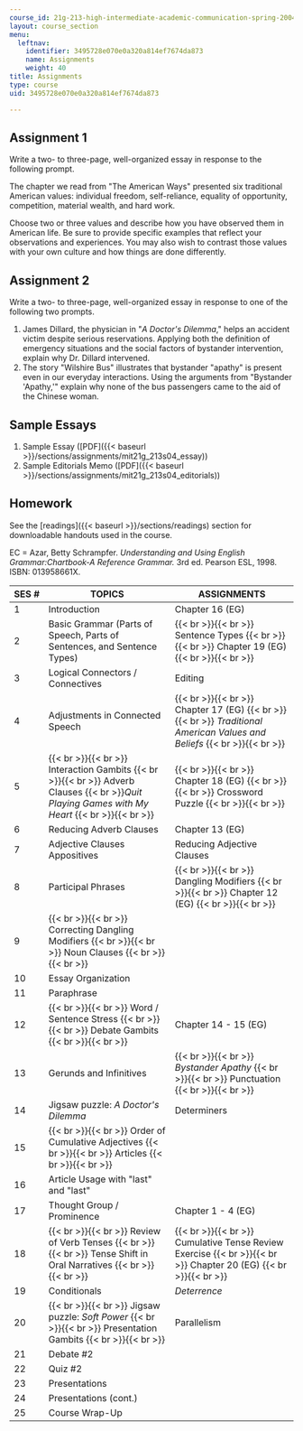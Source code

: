 ```yaml
---
course_id: 21g-213-high-intermediate-academic-communication-spring-2004
layout: course_section
menu:
  leftnav:
    identifier: 3495728e070e0a320a814ef7674da873
    name: Assignments
    weight: 40
title: Assignments
type: course
uid: 3495728e070e0a320a814ef7674da873

---
```


Assignment 1
------------

Write a two- to three-page, well-organized essay in response to the following prompt.

The chapter we read from "The American Ways" presented six traditional American values: individual freedom, self-reliance, equality of opportunity, competition, material wealth, and hard work.

Choose two or three values and describe how you have observed them in American life. Be sure to provide specific examples that reflect your observations and experiences. You may also wish to contrast those values with your own culture and how things are done differently.

Assignment 2
------------

Write a two- to three-page, well-organized essay in response to one of the following two prompts.

1.  James Dillard, the physician in "_A Doctor's Dilemma_," helps an accident victim despite serious reservations. Applying both the definition of emergency situations and the social factors of bystander intervention, explain why Dr. Dillard intervened.
2.  The story "Wilshire Bus" illustrates that bystander "apathy" is present even in our everyday interactions. Using the arguments from "Bystander 'Apathy,'" explain why none of the bus passengers came to the aid of the Chinese woman.

Sample Essays
-------------

1.  Sample Essay ([PDF]({{< baseurl >}}/sections/assignments/mit21g_213s04_essay))
2.  Sample Editorials Memo ([PDF]({{< baseurl >}}/sections/assignments/mit21g_213s04_editorials))

Homework
--------

See the [readings]({{< baseurl >}}/sections/readings) section for downloadable handouts used in the course.

EC = Azar, Betty Schrampfer. _Understanding and Using English Grammar:Chartbook-A Reference Grammar._ 3rd ed. Pearson ESL, 1998. ISBN: 013958661X.

| SES # | TOPICS | ASSIGNMENTS |
| --- | --- | --- |
| 1 | Introduction | Chapter 16 (EG) |
| 2 | Basic Grammar (Parts of Speech, Parts of Sentences, and Sentence Types) |  {{< br >}}{{< br >}} Sentence Types {{< br >}}{{< br >}} Chapter 19 (EG) {{< br >}}{{< br >}}  |
| 3 | Logical Connectors / Connectives | Editing |
| 4 | Adjustments in Connected Speech |  {{< br >}}{{< br >}} Chapter 17 (EG) {{< br >}}{{< br >}} _Traditional American Values and Beliefs_ {{< br >}}{{< br >}}  |
| 5 |  {{< br >}}{{< br >}} Interaction Gambits {{< br >}}{{< br >}} Adverb Clauses  {{< br >}}_Quit Playing Games with My Heart_ {{< br >}}{{< br >}}  |  {{< br >}}{{< br >}} Chapter 18 (EG) {{< br >}}{{< br >}} Crossword Puzzle {{< br >}}{{< br >}}  |
| 6 | Reducing Adverb Clauses | Chapter 13 (EG) |
| 7 | Adjective Clauses Appositives | Reducing Adjective Clauses |
| 8 | Participal Phrases |  {{< br >}}{{< br >}} Dangling Modifiers {{< br >}}{{< br >}} Chapter 12 (EG) {{< br >}}{{< br >}}  |
| 9 |  {{< br >}}{{< br >}} Correcting Dangling Modifiers {{< br >}}{{< br >}} Noun Clauses {{< br >}}{{< br >}}  | &nbsp; |
| 10 | Essay Organization | &nbsp; |
| 11 | Paraphrase | &nbsp; |
| 12 |  {{< br >}}{{< br >}} Word / Sentence Stress {{< br >}}{{< br >}} Debate Gambits {{< br >}}{{< br >}}  | Chapter 14 - 15 (EG) |
| 13 | Gerunds and Infinitives |  {{< br >}}{{< br >}} _Bystander Apathy_ {{< br >}}{{< br >}} Punctuation {{< br >}}{{< br >}}  |
| 14 | Jigsaw puzzle: _A Doctor's Dilemma_ | Determiners |
| 15 |  {{< br >}}{{< br >}} Order of Cumulative Adjectives {{< br >}}{{< br >}} Articles {{< br >}}{{< br >}}  | &nbsp; |
| 16 | Article Usage with "last" and "last" | &nbsp; |
| 17 | Thought Group / Prominence | Chapter 1 - 4 (EG) |
| 18 |  {{< br >}}{{< br >}} Review of Verb Tenses {{< br >}}{{< br >}} Tense Shift in Oral Narratives {{< br >}}{{< br >}}  |  {{< br >}}{{< br >}} Cumulative Tense Review Exercise {{< br >}}{{< br >}} Chapter 20 (EG) {{< br >}}{{< br >}}  |
| 19 | Conditionals | _Deterrence_ |
| 20 |  {{< br >}}{{< br >}} Jigsaw puzzle: _Soft Power_ {{< br >}}{{< br >}} Presentation Gambits {{< br >}}{{< br >}}  | Parallelism |
| 21 | Debate #2 | &nbsp; |
| 22 | Quiz #2 | &nbsp; |
| 23 | Presentations | &nbsp; |
| 24 | Presentations (cont.) | &nbsp; |
| 25 | Course Wrap-Up |